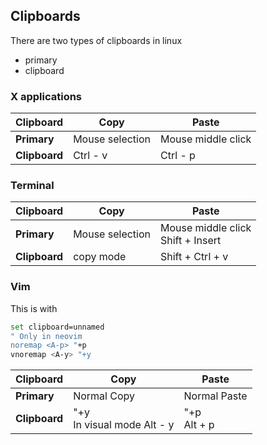 ## Clipboards

There are two types of clipboards in linux
* primary
* clipboard


### X applications

| Clipboard     | Copy            | Paste              |
| ------        | -----------     | -------            |
| **Primary**   | Mouse selection | Mouse middle click |
| **Clipboard** | Ctrl - v        | Ctrl - p           |


### Terminal

| Clipboard     | Copy            | Paste                                  |
| ------        | -----------     | -------                                |
| **Primary**   | Mouse selection | Mouse middle click <br> Shift + Insert |
| **Clipboard** | copy mode       | Shift + Ctrl + v                       |


### Vim

This is with
```bash
set clipboard=unnamed
" Only in neovim
noremap <A-p> "+p  
vnoremap <A-y> "+y
```

| Clipboard     | Copy                            | Paste            |
| ------        | -----------                     | -------          |
| **Primary**   | Normal Copy                     | Normal Paste     |
| **Clipboard** | "+y <br> In visual mode Alt - y | "+p <br> Alt + p |


